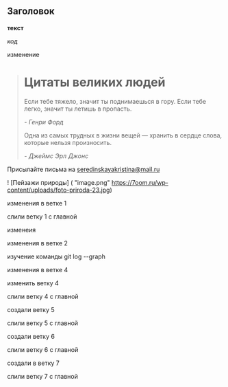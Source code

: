 ## Заголовок ##

__текст__

_код_

изменение

> # Цитаты великих людей
> Если тебе тяжело, значит ты поднимаешься в гору.  Если тебе легко, значит ты летишь в пропасть.
>
> *- Генри Форд*
>
> Одна из самых трудных в жизни вещей — хранить в сердце слова, которые нельзя произносить. 
>
> *- Джеймс Эрл Джонс*

Присылайте письма на <seredinskayakristina@mail.ru>

! [Пейзажи природы] ( "image.png" https://7oom.ru/wp-content/uploads/foto-priroda-23.jpg)

изменения в ветке 1

слили ветку 1 с главной

изменеия 

изменения в ветке 2

изучение команды git log --graph

изменения в ветке 4

изменить ветку 4

слили ветку 4 с главной

создали ветку 5

слили ветку 5 с главной

создали ветку 6

слили ветку 6 с главной

создали в ветку 7

слили ветку 7 с главной